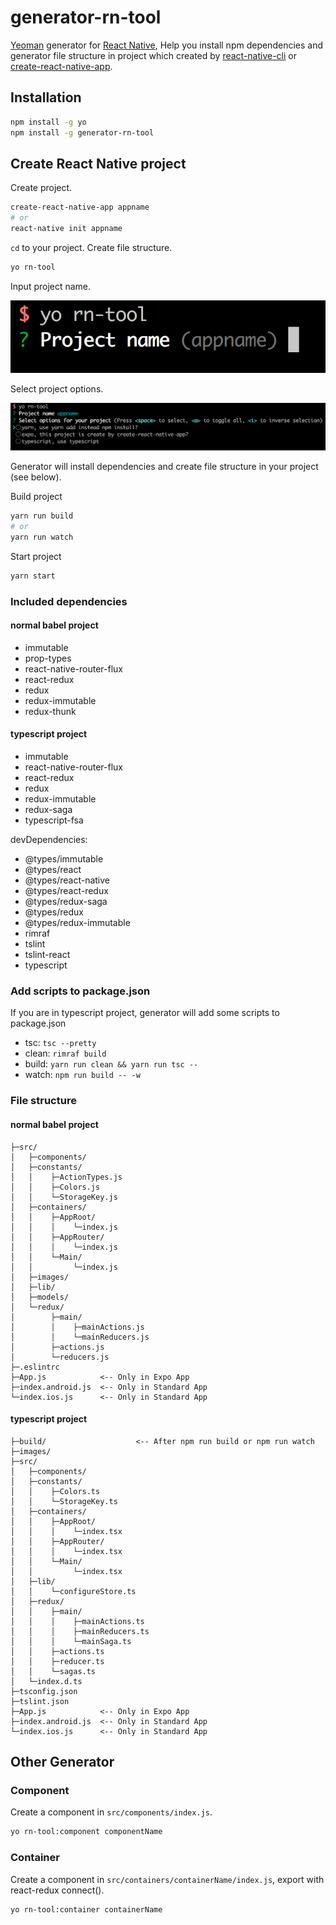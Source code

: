 # generator-rn-tool
[Yeoman](http://yeoman.io) generator for [React Native](https://facebook.github.io/react-native/), Help you install npm dependencies and generator file structure in project which created by [react-native-cli](https://facebook.github.io/react-native/docs/getting-started.html#installing-dependencies) or [create-react-native-app](https://facebook.github.io/react-native/docs/getting-started.html).

## Installation

```bash
npm install -g yo
npm install -g generator-rn-tool
```

## Create React Native project

Create project.

```bash
create-react-native-app appname
# or
react-native init appname
```

`cd` to your project.
Create file structure.
```bash
yo rn-tool
```

Input project name.

![](/images/appname.png)

Select project options.

![](/images/options.png)

Generator will install dependencies and create file structure in your project (see below).

Build project

```bash
yarn run build
# or
yarn run watch
```

Start project

```bash
yarn start
```

### Included dependencies

#### normal babel project
* immutable
* prop-types
* react-native-router-flux
* react-redux
* redux
* redux-immutable
* redux-thunk

#### typescript project
* immutable
* react-native-router-flux
* react-redux
* redux
* redux-immutable
* redux-saga
* typescript-fsa

devDependencies:
* @types/immutable
* @types/react
* @types/react-native
* @types/react-redux
* @types/redux-saga
* @types/redux
* @types/redux-immutable
* rimraf
* tslint
* tslint-react
* typescript

### Add scripts to package.json

If you are in typescript project, generator will add some scripts to package.json
* tsc: `tsc --pretty`
* clean: `rimraf build`
* build: `yarn run clean && yarn run tsc --`
* watch: `npm run build -- -w`

### File structure

#### normal babel project
```text
├─src/
│   ├─components/
│   ├─constants/
│   │    ├─ActionTypes.js
│   │    ├─Colors.js
│   │    └─StorageKey.js
│   ├─containers/
│   │    ├─AppRoot/
│   │    │    └─index.js
│   │    ├─AppRouter/
│   │    │    └─index.js
│   │    └─Main/
│   │         └─index.js
│   ├─images/
│   ├─lib/
│   ├─models/
│   └─redux/
│        ├─main/
│        │    ├─mainActions.js
│        │    └─mainReducers.js
│        ├─actions.js
│        └─reducers.js
├─.eslintrc
├─App.js            <-- Only in Expo App
├─index.android.js  <-- Only in Standard App
└─index.ios.js      <-- Only in Standard App
```

#### typescript project
```text
├─build/					<-- After npm run build or npm run watch
├─images/
├─src/
│   ├─components/
│   ├─constants/
│   │    ├─Colors.ts
│   │    └─StorageKey.ts
│   ├─containers/
│   │    ├─AppRoot/
│   │    │    └─index.tsx
│   │    ├─AppRouter/
│   │    │    └─index.tsx
│   │    └─Main/
│   │         └─index.tsx
│   ├─lib/
│   │    └─configureStore.ts
│   ├─redux/
│   │    ├─main/
│   │    │    ├─mainActions.ts
│   │    │    ├─mainReducers.ts
│   │    │    └─mainSaga.ts
│   │    ├─actions.ts
│   │    ├─reducer.ts
│   │    └─sagas.ts
│   └─index.d.ts
├─tsconfig.json
├─tslint.json
├─App.js            <-- Only in Expo App
├─index.android.js  <-- Only in Standard App
└─index.ios.js      <-- Only in Standard App
```

## Other Generator
### Component

Create a component in `src/components/index.js`.

```bash
yo rn-tool:component componentName
```

### Container

Create a component in `src/containers/containerName/index.js`, export with react-redux connect().

```bash
yo rn-tool:container containerName
```
